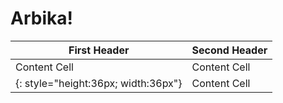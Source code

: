 # Arbika!

| First Header  | Second Header |
| ------------- | ------------- |
| Content Cell | Content Cell  |
| ![<img src="image.png" width="50"/>](https://github.com/alinaghizadeh71/Arbika/assets/16202692/08563c1f-7ea4-4290-8ece-8222158360e3){: style="height:36px; width:36px"}  | Content Cell  |
